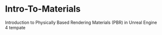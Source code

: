 # Intro-To-Materials
Introduction to Physically Based Rendering Materials (PBR) in Unreal Engine 4 tempate
